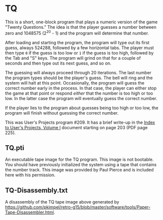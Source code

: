 # TQ

This is a short, one-block program that plays a numeric version of the game "Twenty Questions." The idea is that the player guesses a number between zero and 1048575 (2<sup>20</sup> - 1) and the program will determine that number.

After loading and starting the program, the program will type out its first guess, always 524288, followed by a few horizontal tabs. The player must then type `0` if the guess is too low or `1` if the guess is too high, followed by the Tab and "S" keys. The program will grind on that for a couple of seconds and then type out its next guess, and so on.

The guessing will always proceed through 20 iterations. The last number the program types should be the player's guess. The bell will ring and the system will halt at this point. Occasionally, the program will guess the correct number early in the process. In that case, the player can either stop the game at that point or respond _either_ that the number is too high or too low. In the latter case the program will eventually guess the correct number.

If the player lies to the program about guesses being too high or too low, the program will finish without guessing the correct number.

This was User's Projects program #209. It has a brief write-up in the [Index to User's Projects, Volume I](http://bitsavers.org/pdf/bendix/g-15/User_Projects_Vol1.pdf) document starting on page 203 (PDF page 225).

## TQ.pti

An executable tape image for the TQ program. This image is not bootable. You should have previously initialized the system using a tape that contains the number track. This image was provided by Paul Pierce and is included here with his permission.

## TQ-Disassembly.txt

A disassembly of the TQ tape image above generated by https://github.com/pkimpel/retro-g15/blob/master/software/tools/Paper-Tape-Disassembler.html.

